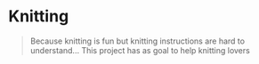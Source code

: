# Knitting

> Because knitting is fun but knitting instructions are hard to understand...
> This project has as goal to help knitting lovers
